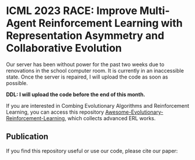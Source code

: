 
# ICML 2023 RACE: Improve Multi-Agent Reinforcement Learning with Representation Asymmetry and Collaborative Evolution

Our server has been without power for the past two weeks due to renovations in the school computer room. It is currently in an inaccessible state. Once the server is repaired, I will upload the code as soon as possible.

**DDL: I will upload the code before the end of this month.**

If you are interested in Combing Evolutionary Algorithms and Reinforcement Learning, you can access this repository [Awesome-Evolutionary-Reinforcement-Learning](https://github.com/yeshenpy/Awesome-Evolutionary-Reinforcement-Learning), which collects advanced ERL works.

## Publication

If you find this repository useful or use our code, please cite our paper:
